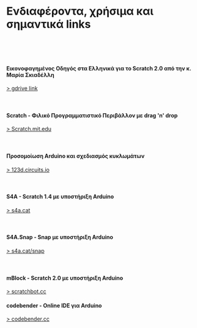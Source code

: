 # Ενδιαφέροντα, χρήσιμα και σημαντικά links

<br><br><br>
#### Εικονοφαγημένος Οδηγός στα Ελληνικά για το Scratch 2.0 από την κ. Μαρία Σκιαδέλλη
[> gdrive link](https://drive.google.com/folderview?id=0B9FdWe5F-kMnWWR5RmhPRF9zbnM&usp=sharing)
<br><br><br>
#### Scratch - Φιλικό Προγραμματιστικό Περιβάλλον με drag 'n' drop
[> Scratch.mit.edu](https://scratch.mit.edu/)
<br><br><br>
#### Προσομοίωση Arduino και σχεδιασμός κυκλωμάτων
[> 123d.circuits.io](http://123d.circuits.io/)
<br><br><br>
#### S4A - Scratch 1.4 με υποστήριξη Arduino
[> s4a.cat](http://s4a.cat/)
<br><br><br>
#### S4A.Snap - Snap με υποστήριξη Arduino
[> s4a.cat/snap](http://s4a.cat/snap/)
<br><br><br>
#### mBlock - Scratch 2.0 με υποστήριξη Arduino
[> scratchbot.cc](http://www.scratchbot.cc/)
#### codebender - Online IDE για Arduino
[> codebender.cc](https://codebender.cc/)